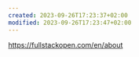 ```yaml
---
created: 2023-09-26T17:23:37+02:00
modified: 2023-09-26T17:23:47+02:00
---
```


https://fullstackopen.com/en/about
